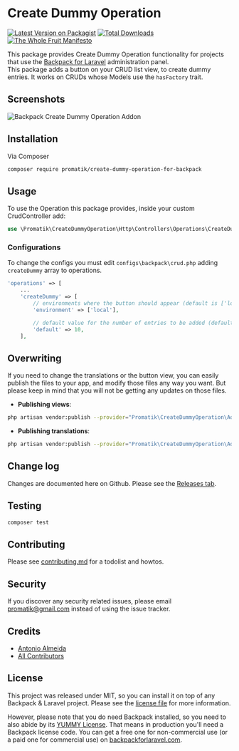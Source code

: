# Create Dummy Operation

[![Latest Version on Packagist][ico-version]][link-packagist]
[![Total Downloads][ico-downloads]][link-downloads]
[![The Whole Fruit Manifesto](https://img.shields.io/badge/writing%20standard-the%20whole%20fruit-brightgreen)](https://github.com/the-whole-fruit/manifesto)

This package provides Create Dummy Operation functionality for projects that use the [Backpack for Laravel](https://backpackforlaravel.com/) administration panel.  
This package adds a button on your CRUD list view, to create dummy entries. It works on CRUDs whose Models use the `hasFactory` trait.

## Screenshots

![Backpack Create Dummy Operation Addon](https://user-images.githubusercontent.com/1838187/103494087-fa4fe680-4e2c-11eb-8458-4c18be75c086.gif)


## Installation

Via Composer

``` bash
composer require promatik/create-dummy-operation-for-backpack
```

## Usage

To use the Operation this package provides, inside your custom CrudController add:

```php
use \Promatik\CreateDummyOperation\Http\Controllers\Operations\CreateDummyOperation;
```

### Configurations
To change the configs you must edit `configs\backpack\crud.php` adding `createDummy` array to operations.

```php
'operations' => [
    ...
    'createDummy' => [
        // environments where the button should appear (default is ['local', 'testing'])
        'environment' => ['local'],

        // default value for the number of entries to be added (default is 25)
        'default' => 10,
    ],
```

## Overwriting

If you need to change the translations or the button view, you can easily publish the files to your app, and modify those files any way you want. But please keep in mind that you will not be getting any updates on those files.


- **Publishing views**:
```bash
php artisan vendor:publish --provider="Promatik\CreateDummyOperation\AddonServiceProvider" --tag="views"
```
- **Publishing translations**:
```bash
php artisan vendor:publish --provider="Promatik\CreateDummyOperation\AddonServiceProvider" --tag="lang"
```

## Change log

Changes are documented here on Github. Please see the [Releases tab](https://github.com/promatik/create-dummy-operation-for-backpack/releases).

## Testing

``` bash
composer test
```

## Contributing

Please see [contributing.md](contributing.md) for a todolist and howtos.

## Security

If you discover any security related issues, please email promatik@gmail.com instead of using the issue tracker.

## Credits

- [Antonio Almeida][link-author]
- [All Contributors][link-contributors]

## License

This project was released under MIT, so you can install it on top of any Backpack & Laravel project. Please see the [license file](license.md) for more information. 

However, please note that you do need Backpack installed, so you need to also abide by its [YUMMY License](https://github.com/Laravel-Backpack/CRUD/blob/master/LICENSE.md). That means in production you'll need a Backpack license code. You can get a free one for non-commercial use (or a paid one for commercial use) on [backpackforlaravel.com](https://backpackforlaravel.com).


[ico-version]: https://img.shields.io/packagist/v/promatik/create-dummy-operation-for-backpack.svg?style=flat-square
[ico-downloads]: https://img.shields.io/packagist/dt/promatik/create-dummy-operation-for-backpack.svg?style=flat-square

[link-packagist]: https://packagist.org/packages/promatik/create-dummy-operation-for-backpack
[link-downloads]: https://packagist.org/packages/promatik/create-dummy-operation-for-backpack
[link-author]: https://github.com/promatik
[link-contributors]: ../../contributors
